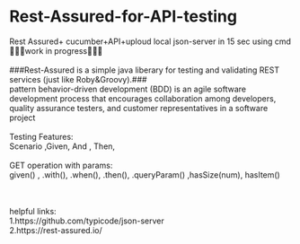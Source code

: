 # Rest-Assured-for-API-testing
Rest Assured+ cucumber+API+uploud local json-server in 15 sec using cmd</br>
🚧🚧🚧work in progress🚧🚧🚧</br></br>
###Rest-Assured is a simple java liberary for testing and validating REST services (just like Roby&Groovy).###</br>
pattern behavior-driven development (BDD) is an agile software development process that encourages collaboration among developers, quality assurance testers, and customer representatives in a software project
</br>
</br>
Testing Features:</br>
Scenario ,Given, And , Then, </br>
</br>
GET operation with params:</br>
given() , .with(), .when(), .then(), .queryParam() ,hasSize(num), hasItem()


</br>
</br>
helpful links: </br>
1.https://github.com/typicode/json-server</br>
2.https://rest-assured.io/


